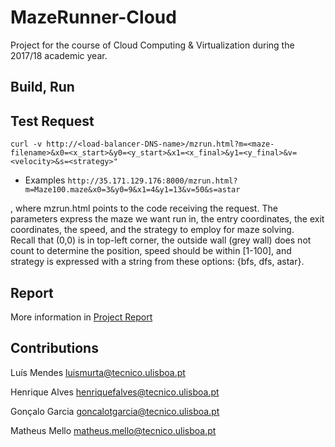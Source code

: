 # MazeRunner-Cloud
Project for the course of Cloud Computing &amp; Virtualization  during the 2017/18 academic year.

## Build, Run

## Test Request


`curl -v http://<load-balancer-DNS-name>/mzrun.html?m=<maze-filename>&x0=<x_start>&y0=<y_start>&x1=<x_final>&y1=<y_final>&v=<velocity>&s=<strategy>"`
* Examples
`http://35.171.129.176:8000/mzrun.html?m=Maze100.maze&x0=3&y0=9&x1=4&y1=13&v=50&s=astar`

, where mzrun.html points to the code receiving the request. The parameters express the maze we want run in, the entry coordinates, the exit coordinates, the speed, and the strategy to employ for maze solving.  
Recall that (0,0) is in top-left corner, the outside wall (grey wall) does not count to determine the position, speed should be within [1-100], and strategy is expressed with a string from these options: {bfs, dfs, astar}.


## Report

More information in [Project Report](https://https://github.com/Oleaeuropaea/MazeRunnerCloud/tree/master/docs/Report.pdf)

## Contributions

Luís Mendes luismurta@tecnico.ulisboa.pt

Henrique Alves henriquefalves@tecnico.ulisboa.pt

Gonçalo Garcia goncalotgarcia@tecnico.ulisboa.pt

Matheus Mello matheus.mello@tecnico.ulisboa.pt
